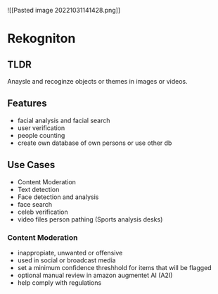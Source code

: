 ![[Pasted image 20221031141428.png]]
# Rekogniton

## TLDR
Anaysle and recoginze objects or themes in images or videos.

## Features
- facial analysis and facial search
- user verification
- people counting
- create own database of own persons or use other db

## Use Cases
- Content Moderation
- Text detection
- Face detection and analysis
- face search
- celeb verification
- video files person pathing (Sports analysis desks)

### Content Moderation
- inappropiate, unwanted or offensive
- used in social or broadcast media
- set a minimum confidence threshhold for items that will be flagged
- optional manual review in amazon augmentet AI (A2I)
- help comply with regulations
